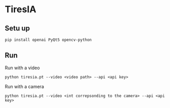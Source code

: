 # TiresIA

## Setu up

```
pip install openai PyQt5 opencv-python
```

## Run 

Run with a video 

```
python tiresia.pt --video <video path> --api <api key>
```
Run with a camera

```
python tiresia.pt --video <int correpsonding to the camera> --api <api key>
```
